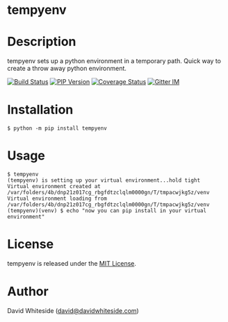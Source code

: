 tempyenv
=====================

Description
===========

tempyenv sets up a python environment in a temporary path.  Quick way to create a throw away python environment.

[![Build Status](https://app.travis-ci.com/outbit/tempyenv.svg?branch=develop "ansible-docs latest build")](http://travis-ci.org/outbit/tempyenv)
[![PIP Version](https://img.shields.io/pypi/v/tempyenv.svg "tempyenv PyPI version")](https://pypi.python.org/pypi/tempyenv)
[![Coverage Status](https://coveralls.io/repos/outbit/tempyenv/badge.svg?branch=develop&service=github)](https://coveralls.io/github/outbit/tempyenv?branch=develop)
[![Gitter IM](https://badges.gitter.im/Join%20Chat.svg)](https://gitter.im/outbit/tempyenv)


Installation
===========

```shell
$ python -m pip install tempyenv
```

Usage
===========

```shell
$ tempyenv
(tempyenv) is setting up your virtual environment...hold tight
Virtual environment created at /var/folders/4b/dnp21z017cg_rbgfdtzclqlm0000gn/T/tmpacwjkg5z/venv
Virtual environment loading from /var/folders/4b/dnp21z017cg_rbgfdtzclqlm0000gn/T/tmpacwjkg5z/venv
(tempyenv)(venv) $ echo "now you can pip install in your virtual environment"
```

License
=======

tempyenv is released under the [MIT License](LICENSE.md).

Author
======

David Whiteside (<david@davidwhiteside.com>)

